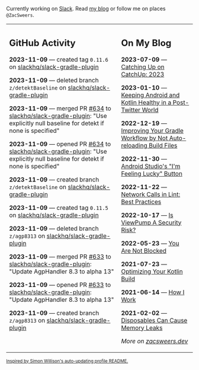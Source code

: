 Currently working on [Slack](https://slack.com/). Read [my blog](https://zacsweers.dev/) or follow me on places `@ZacSweers`.

<table><tr><td valign="top" width="60%">

## GitHub Activity
<!-- githubActivity starts -->
**2023-11-09** — created tag `0.11.6` on [slackhq/slack-gradle-plugin](https://github.com/slackhq/slack-gradle-plugin)

**2023-11-09** — deleted branch `z/detektBaseline` on [slackhq/slack-gradle-plugin](https://github.com/slackhq/slack-gradle-plugin)

**2023-11-09** — merged PR [#634](https://github.com/slackhq/slack-gradle-plugin/pull/634) to [slackhq/slack-gradle-plugin](https://github.com/slackhq/slack-gradle-plugin): "Use explicitly null baseline for detekt if none is specified"

**2023-11-09** — opened PR [#634](https://github.com/slackhq/slack-gradle-plugin/pull/634) to [slackhq/slack-gradle-plugin](https://github.com/slackhq/slack-gradle-plugin): "Use explicitly null baseline for detekt if none is specified"

**2023-11-09** — created branch `z/detektBaseline` on [slackhq/slack-gradle-plugin](https://github.com/slackhq/slack-gradle-plugin)

**2023-11-09** — created tag `0.11.5` on [slackhq/slack-gradle-plugin](https://github.com/slackhq/slack-gradle-plugin)

**2023-11-09** — deleted branch `z/agp8313` on [slackhq/slack-gradle-plugin](https://github.com/slackhq/slack-gradle-plugin)

**2023-11-09** — merged PR [#633](https://github.com/slackhq/slack-gradle-plugin/pull/633) to [slackhq/slack-gradle-plugin](https://github.com/slackhq/slack-gradle-plugin): "Update AgpHandler 8.3 to alpha 13"

**2023-11-09** — opened PR [#633](https://github.com/slackhq/slack-gradle-plugin/pull/633) to [slackhq/slack-gradle-plugin](https://github.com/slackhq/slack-gradle-plugin): "Update AgpHandler 8.3 to alpha 13"

**2023-11-09** — created branch `z/agp8313` on [slackhq/slack-gradle-plugin](https://github.com/slackhq/slack-gradle-plugin)
<!-- githubActivity ends -->
</td><td valign="top" width="40%">

## On My Blog
<!-- blog starts -->
**2023-07-09** — [Catching Up on CatchUp: 2023](https://www.zacsweers.dev/catching-up-on-catchup-2023/)

**2023-01-10** — [Keeping Android and Kotlin Healthy in a Post-Twitter World](https://www.zacsweers.dev/keeping-android-healthy/)

**2022-12-19** — [Improving Your Gradle Workflow by Not Auto-reloading Build Files](https://www.zacsweers.dev/improving-your-workflow-by-not-auto-reloading-build-files/)

**2022-11-30** — [Android Studio's "I'm Feeling Lucky" Button](https://www.zacsweers.dev/android-studios-im-feeling-lucky-button/)

**2022-11-22** — [Network Calls in Lint: Best Practices](https://www.zacsweers.dev/network-calls-in-lint-best-practices/)

**2022-10-17** — [Is ViewPump A Security Risk?](https://www.zacsweers.dev/is-viewpump-a-security-risk/)

**2022-05-23** — [You Are Not Blocked](https://www.zacsweers.dev/you-are-not-blocked/)

**2021-07-23** — [Optimizing Your Kotlin Build](https://www.zacsweers.dev/optimizing-your-kotlin-build/)

**2021-06-14** — [How I Work](https://www.zacsweers.dev/how-i-work/)

**2021-02-02** — [Disposables Can Cause Memory Leaks](https://www.zacsweers.dev/disposables-can-cause-memory-leaks/)
<!-- blog ends -->
_More on [zacsweers.dev](https://zacsweers.dev/)_
</td></tr></table>

<sub><a href="https://simonwillison.net/2020/Jul/10/self-updating-profile-readme/">Inspired by Simon Willison's auto-updating profile README.</a></sub>
